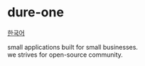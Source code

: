 # dure-one

[한국어](./README.ko.md)

small applications built for small businesses.<br/>
we strives for open-source community.<br/>

